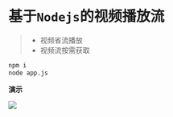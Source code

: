 # 基于`Nodejs`的视频播放流

> - 视频省流播放
> - 视频流按需获取

```sh
npm i 
node app.js
```
**演示**

![](./img//show.gif)

